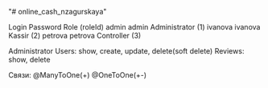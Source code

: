 "# online_cash_nzagurskaya"

Login    Password Role           (roleId)
admin    admin    Administrator   (1)
ivanova  ivanova  Kassir          (2)
petrova  petrova  Controller      (3)

Administrator
Users: show, create, update, delete(soft delete)
Reviews: show, delete

Связи:
@ManyToOne(+)
@OneToOne(+-)
